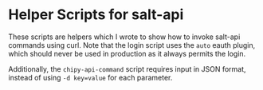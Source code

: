 # Helper Scripts for salt-api

These scripts are helpers which I wrote to show how to invoke salt-api commands
using curl. Note that the login script uses the `auto` eauth plugin, which
should never be used in production as it always permits the login.

Additionally, the `chipy-api-command` script requires input in JSON format,
instead of using `-d key=value` for each parameter.

